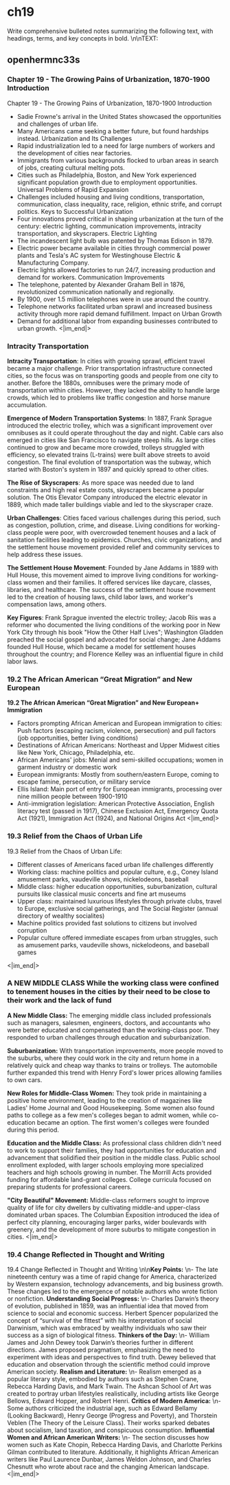 # ch19

Write comprehensive bulleted notes summarizing the following text, with headings, terms, and key concepts in bold. \n\nTEXT: 

## openhermnc33s

### Chapter 19 - The Growing Pains of Urbanization, 1870-1900 Introduction

Chapter 19 - The Growing Pains of Urbanization, 1870-1900
Introduction
- Sadie Frowne's arrival in the United States showcased the opportunities and challenges of urban life.
- Many Americans came seeking a better future, but found hardships instead.
Urbanization and Its Challenges
- Rapid industrialization led to a need for large numbers of workers and the development of cities near factories.
- Immigrants from various backgrounds flocked to urban areas in search of jobs, creating cultural melting pots.
- Cities such as Philadelphia, Boston, and New York experienced significant population growth due to employment opportunities.
Universal Problems of Rapid Expansion
- Challenges included housing and living conditions, transportation, communication, class inequality, race, religion, ethnic strife, and corrupt politics.
Keys to Successful Urbanization
- Four innovations proved critical in shaping urbanization at the turn of the century: electric lighting, communication improvements, intracity transportation, and skyscrapers.
Electric Lighting
- The incandescent light bulb was patented by Thomas Edison in 1879.
- Electric power became available in cities through commercial power plants and Tesla's AC system for Westinghouse Electric & Manufacturing Company.
- Electric lights allowed factories to run 24/7, increasing production and demand for workers.
Communication Improvements
- The telephone, patented by Alexander Graham Bell in 1876, revolutionized communication nationally and regionally.
- By 1900, over 1.5 million telephones were in use around the country.
- Telephone networks facilitated urban sprawl and increased business activity through more rapid demand fulfillment.
Impact on Urban Growth
- Demand for additional labor from expanding businesses contributed to urban growth.
<|im_end|>

### Intracity Transportation

**Intracity Transportation**: In cities with growing sprawl, efficient travel became a major challenge. Prior transportation infrastructure connected cities, so the focus was on transporting goods and people from one city to another. Before the 1880s, omnibuses were the primary mode of transportation within cities. However, they lacked the ability to handle large crowds, which led to problems like traffic congestion and horse manure accumulation.

**Emergence of Modern Transportation Systems**: In 1887, Frank Sprague introduced the electric trolley, which was a significant improvement over omnibuses as it could operate throughout the day and night. Cable cars also emerged in cities like San Francisco to navigate steep hills. As large cities continued to grow and became more crowded, trolleys struggled with efficiency, so elevated trains (L-trains) were built above streets to avoid congestion. The final evolution of transportation was the subway, which started with Boston's system in 1897 and quickly spread to other cities.

**The Rise of Skyscrapers**: As more space was needed due to land constraints and high real estate costs, skyscrapers became a popular solution. The Otis Elevator Company introduced the electric elevator in 1889, which made taller buildings viable and led to the skyscraper craze.

**Urban Challenges**: Cities faced various challenges during this period, such as congestion, pollution, crime, and disease. Living conditions for working-class people were poor, with overcrowded tenement houses and a lack of sanitation facilities leading to epidemics. Churches, civic organizations, and the settlement house movement provided relief and community services to help address these issues.

**The Settlement House Movement**: Founded by Jane Addams in 1889 with Hull House, this movement aimed to improve living conditions for working-class women and their families. It offered services like daycare, classes, libraries, and healthcare. The success of the settlement house movement led to the creation of housing laws, child labor laws, and worker's compensation laws, among others.

**Key Figures**: Frank Sprague invented the electric trolley; Jacob Riis was a reformer who documented the living conditions of the working poor in New York City through his book "How the Other Half Lives"; Washington Gladden preached the social gospel and advocated for social change; Jane Addams founded Hull House, which became a model for settlement houses throughout the country; and Florence Kelley was an influential figure in child labor laws.

### 19.2 The African American “Great Migration” and New European

**19.2 The African American “Great Migration” and New European+ Immigration**

* Factors prompting African American and European immigration to cities: Push factors (escaping racism, violence, persecution) and pull factors (job opportunities, better living conditions)
* Destinations of African Americans: Northeast and Upper Midwest cities like New York, Chicago, Philadelphia, etc.
* African Americans' jobs: Menial and semi-skilled occupations; women in garment industry or domestic work
* European immigrants: Mostly from southern/eastern Europe, coming to escape famine, persecution, or military service
* Ellis Island: Main port of entry for European immigrants, processing over nine million people between 1900-1910
* Anti-immigration legislation: American Protective Association, English literacy test (passed in 1917), Chinese Exclusion Act, Emergency Quota Act (1921), Immigration Act (1924), and National Origins Act
<|im_end|>

### 19.3 Relief from the Chaos of Urban Life

19.3 Relief from the Chaos of Urban Life:
- Different classes of Americans faced urban life challenges differently
- Working class: machine politics and popular culture, e.g., Coney Island amusement parks, vaudeville shows, nickelodeons, baseball
- Middle class: higher education opportunities, suburbanization, cultural pursuits like classical music concerts and fine art museums
- Upper class: maintained luxurious lifestyles through private clubs, travel to Europe, exclusive social gatherings, and The Social Register (annual directory of wealthy socialites)
- Machine politics provided fast solutions to citizens but involved corruption
- Popular culture offered immediate escapes from urban struggles, such as amusement parks, vaudeville shows, nickelodeons, and baseball games

<|im_end|>

### A NEW MIDDLE CLASS While the working class were confined to tenement houses in the cities by their need to be close to their work and the lack of fund

**A New Middle Class:** The emerging middle class included professionals such as managers, salesmen, engineers, doctors, and accountants who were better educated and compensated than the working-class poor. They responded to urban challenges through education and suburbanization.

**Suburbanization:** With transportation improvements, more people moved to the suburbs, where they could work in the city and return home in a relatively quick and cheap way thanks to trains or trolleys. The automobile further expanded this trend with Henry Ford's lower prices allowing families to own cars.

**New Roles for Middle-Class Women:** They took pride in maintaining a positive home environment, leading to the creation of magazines like Ladies' Home Journal and Good Housekeeping. Some women also found paths to college as a few men's colleges began to admit women, while co-education became an option. The first women's colleges were founded during this period.

**Education and the Middle Class:** As professional class children didn't need to work to support their families, they had opportunities for education and advancement that solidified their position in the middle class. Public school enrollment exploded, with larger schools employing more specialized teachers and high schools growing in number. The Morrill Acts provided funding for affordable land-grant colleges. College curricula focused on preparing students for professional careers.

**"City Beautiful" Movement:** Middle-class reformers sought to improve quality of life for city dwellers by cultivating middle-and upper-class dominated urban spaces. The Columbian Exposition introduced the idea of perfect city planning, encouraging larger parks, wider boulevards with greenery, and the development of more suburbs to mitigate congestion in cities.
<|im_end|>

### 19.4 Change Reflected in Thought and Writing

19.4 Change Reflected in Thought and Writing \n\n**Key Points:** \n- The late nineteenth century was a time of rapid change for America, characterized by Western expansion, technology advancements, and big business growth. These changes led to the emergence of notable authors who wrote fiction or nonfiction.
**Understanding Social Progress:** \n- Charles Darwin’s theory of evolution, published in 1859, was an influential idea that moved from science to social and economic success. Herbert Spencer popularized the concept of “survival of the fittest” with his interpretation of social Darwinism, which was embraced by wealthy individuals who saw their success as a sign of biological fitness.
**Thinkers of the Day:** \n- William James and John Dewey took Darwin’s theories further in different directions. James proposed pragmatism, emphasizing the need to experiment with ideas and perspectives to find truth. Dewey believed that education and observation through the scientific method could improve American society.
**Realism and Literature:** \n- Realism emerged as a popular literary style, embodied by authors such as Stephen Crane, Rebecca Harding Davis, and Mark Twain. The Ashcan School of Art was created to portray urban lifestyles realistically, including artists like George Bellows, Edward Hopper, and Robert Henri.
**Critics of Modern America:** \n- Some authors criticized the industrial age, such as Edward Bellamy (Looking Backward), Henry George (Progress and Poverty), and Thorstein Veblen (The Theory of the Leisure Class). Their works sparked debates about socialism, land taxation, and conspicuous consumption.
**Influential Women and African American Writers:** \n- The section discusses how women such as Kate Chopin, Rebecca Harding Davis, and Charlotte Perkins Gilman contributed to literature. Additionally, it highlights African American writers like Paul Laurence Dunbar, James Weldon Johnson, and Charles Chesnutt who wrote about race and the changing American landscape.
<|im_end|>

